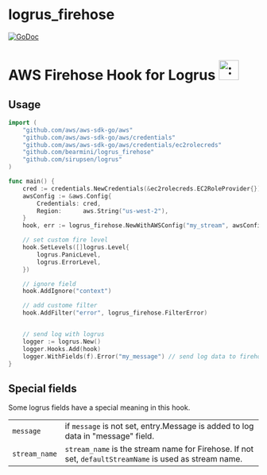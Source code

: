 logrus_firehose
====

 [![GoDoc](https://godoc.org/github.com/bearmini/logrus_firehose?status.svg)](https://godoc.org/github.com/bearmini/logrus_firehose)


# AWS Firehose Hook for Logrus <img src="http://i.imgur.com/hTeVwmJ.png" width="40" height="40" alt=":walrus:" class="emoji" title=":walrus:"/>

## Usage

```go
import (
    "github.com/aws/aws-sdk-go/aws"
    "github.com/aws/aws-sdk-go/aws/credentials"
    "github.com/aws/aws-sdk-go/aws/credentials/ec2rolecreds"
    "github.com/bearmini/logrus_firehose"
    "github.com/sirupsen/logrus"
)

func main() {
    cred := credentials.NewCredentials(&ec2rolecreds.EC2RoleProvider{})
    awsConfig := &aws.Config{
        Credentials: cred,
        Region:      aws.String("us-west-2"),
    }
    hook, err := logrus_firehose.NewWithAWSConfig("my_stream", awsConfig)

    // set custom fire level
    hook.SetLevels([]logrus.Level{
        logrus.PanicLevel,
        logrus.ErrorLevel,
    })

    // ignore field
    hook.AddIgnore("context")

    // add custome filter
    hook.AddFilter("error", logrus_firehose.FilterError)


    // send log with logrus
    logger := logrus.New()
    logger.Hooks.Add(hook)
    logger.WithFields(f).Error("my_message") // send log data to firehose as JSON
}
```


## Special fields

Some logrus fields have a special meaning in this hook.

|||
|:--|:--|
|`message`|if `message` is not set, entry.Message is added to log data in "message" field. |
|`stream_name`|`stream_name` is the stream name for Firehose. If not set, `defaultStreamName` is used as stream name.|